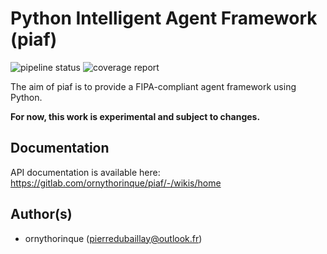 # Python Intelligent Agent Framework (piaf)

![pipeline status](https://gitlab.com/ornyhtorinque/piaf/badges/master/pipeline.svg)
![coverage report](https://gitlab.com/ornyhtorinque/piaf/badges/master/coverage.svg?job=coverage)


The aim of piaf is to provide a FIPA-compliant agent framework using Python.

**For now, this work is experimental and subject to changes.**

## Documentation
API documentation is available here: https://gitlab.com/ornythorinque/piaf/-/wikis/home

## Author(s)
* ornythorinque (pierredubaillay@outlook.fr)
